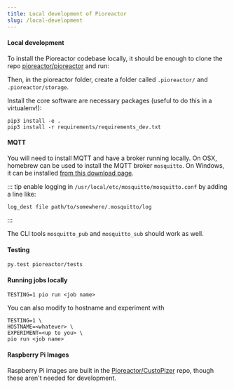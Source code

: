 ```yaml
---
title: Local development of Pioreactor
slug: /local-development
---
```


#### Local development

To install the Pioreactor codebase locally, it should be enough to clone the repo [pioreactor/pioreactor](https://github.com/pioreactor/pioreactor) and run:


Then, in the pioreactor folder, create a folder called `.pioreactor/` and `.pioreactor/storage`.

Install the core software are necessary packages (useful to do this in a virtualenv!):

```
pip3 install -e .
pip3 install -r requirements/requirements_dev.txt
```



#### MQTT

You will need to install MQTT and have a broker running locally. On OSX, homebrew can be used to install the MQTT broker `mosquitto`. On Windows, it can be installed [from this download page](https://mosquitto.org/download/).

::: tip
enable logging in `/usr/local/etc/mosquitto/mosquitto.conf` by adding a line like:

```
log_dest file path/to/somewhere/.mosquitto/log
```
:::


The CLI tools `mosquitto_pub` and `mosquitto_sub` should work as well.

#### Testing

```
py.test pioreactor/tests
```

#### Running jobs locally

```
TESTING=1 pio run <job name>
```

You can also modify to hostname and experiment with

```
TESTING=1 \
HOSTNAME=<whatever> \
EXPERIMENT=<up to you> \
pio run <job name>
```

#### Raspberry Pi Images

Raspberry Pi images are built in the [Pioreactor/CustoPizer](https://github.com/Pioreactor/CustoPiZer/tree/pioreactor) repo, though these aren't needed for development.